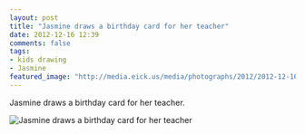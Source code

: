 ```yaml
---
layout: post
title: "Jasmine draws a birthday card for her teacher"
date: 2012-12-16 12:39
comments: false
tags: 
- kids drawing
- Jasmine
featured_image: "http://media.eick.us/media/photographs/2012/2012-12-16/2012_12_07-jasmine-birthday-card.jpg"
---
```

Jasmine draws a birthday card for her teacher.

![Jasmine draws a birthday card for her teacher](http://media.eick.us/media/photographs/2012/2012-12-16/2012_12_07-jasmine-birthday-card.jpg)


